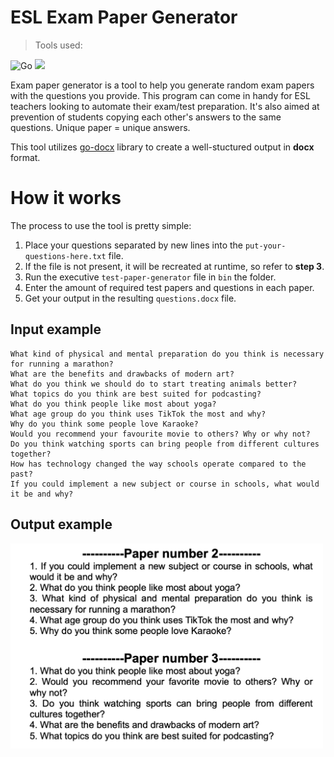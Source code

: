 # ESL Exam Paper Generator

> Tools used:

![Go](https://img.shields.io/badge/go-%2300ADD8.svg?style=for-the-badge&logo=go&logoColor=white)
<a href="https://github.com/fumiama/go-docx">
<img src="https://img.shields.io/badge/Go-Docx-blue"/>
</a>




Exam paper generator is a tool to help you generate random exam papers with the questions you provide. This program can come in handy for ESL teachers looking to automate their exam/test preparation. It's also aimed at prevention of students copying each other's answers to the same questions. Unique paper = unique answers.

This tool utilizes [go-docx](https://github.com/fumiama/go-docx) library to create a well-stuctured output in **docx** format.

# How it works

The process to use the tool is pretty simple:

1. Place your questions separated by new lines into the `put-your-questions-here.txt`  file. 
2. If the file is not present, it will be recreated at runtime, so refer to **step 3**.
3. Run the executive `test-paper-generator` file in `bin` the folder.
4. Enter the amount of required test papers and questions in each paper.
5. Get your output in the resulting `questions.docx`  file.

## Input example

```
What kind of physical and mental preparation do you think is necessary for running a marathon?
What are the benefits and drawbacks of modern art?
What do you think we should do to start treating animals better?
What topics do you think are best suited for podcasting?
What do you think people like most about yoga?
What age group do you think uses TikTok the most and why?
Why do you think some people love Karaoke?
Would you recommend your favourite movie to others? Why or why not?
Do you think watching sports can bring people from different cultures together?
How has technology changed the way schools operate compared to the past?
If you could implement a new subject or course in schools, what would it be and why?
```


## Output example

<img src="./raw/output-example.jpg" alt="output example" width="500px"/>
